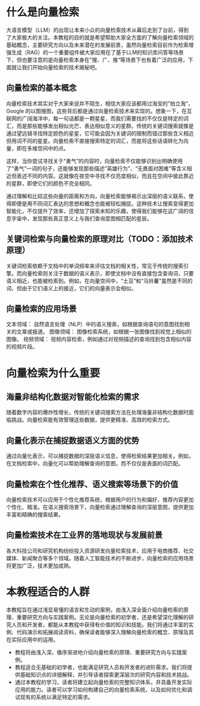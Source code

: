 # 什么是向量检索

大语言模型（LLM）的出现让本来小众的向量检索技术从幕后走到了台前，得到了大家极大的关注。本教程的目的就是希望帮助大家全方面的了解向量检索领域的基础概念，主要研究方向以及未来潜在的发展前景，虽然向量检索目前作为检索增强生成（RAG）的一个重要组件被大家应用在了基于LLM的知识库问答等场景下，但也要注意的是向量检索本身在”搜、广、推“等场景下也有着广泛的应用，下面就让我们开始向量检索的技术揭秘吧。

## 向量检索的基本概念

向量检索技术其实对于大家来说并不陌生，相信大家应该都用过淘宝的”拍立淘“，Google 的以图搜图，这些背后都是通过向量检索技术来实现的。想象一下，在互联网的广阔海洋中，每一句话都是一颗星星，而我们需要找的不仅仅是特定的词汇，而是那些能够发出相似光芒、表达相似意义的星群。传统的关键词搜索就像是通过望远镜寻找特定颜色的星星，它可能会因为关键词的限制而错过那些含义相近但用词不同的星星。向量检索不直接搜索特定的词汇，而是将这些话语转化为向量，即在多维空间中的点。

这样，当你尝试寻找关于“勇气”的内容时，向量检索不仅能够识别出明确使用了“勇气”一词的句子，还能够发现那些描述“英雄行为”、“无畏面对困难”等含义相近但表述不同的内容。这就像在夜空中寻找不仅亮度相似，而且在空间中彼此靠近的星群，即使它们的颜色不完全相同。

通过理解和比较这些向量的距离和方向，向量检索能够揭示出深层的语义联系，使得即便是用不同词汇表达的思想和概念也能被轻松捕捉。这种技术让搜索变得更加智能化，不仅提升了效率，还增加了探索未知的乐趣，使得我们能够在这广阔的信息宇宙中，发现那些真正意义上与我们查询意图相匹配的星辰。

## 关键词检索与向量检索的原理对比（TODO：添加技术原理）

关键词检索依赖于文档中的单词频率来评估文档的相关性，常见于传统的搜索引擎。而向量检索则关注于数据的语义表示，即使文档中没有直接包含查询词，只要语义相近，也能被检索到。例如，在向量空间中，“土豆”和“马铃薯”虽然是不同的词，但由于它们语义上的接近，它们的向量表示会相似。

## 向量检索的应用场景

文本领域： 自然语言处理（NLP）中的语义搜索，如根据查询语句的意图找到相关的文章或报道。
图像领域： 图像检索系统，如根据一张图像找到视觉上相似的图像。
视频领域： 视频内容检索，例如通过对视频描述的查询找到包含相似内容的视频片段。

# 向量检索为什么重要

## 海量非结构化数据对智能化检索的需求

随着数字内容的爆炸性增长，传统的关键词搜索方法在处理海量非结构化数据时面临挑战。向量检索能有效管理这些数据，提供更精准、高效的检索方式。

## 向量化表示在捕捉数据语义方面的优势

通过向量化表示，可以捕捉数据的深层语义信息，使得检索结果更加相关。例如，在文档检索中，向量化可以帮助理解查询的意图，而不仅仅是表面的词匹配。

## 向量检索在个性化推荐、语义搜索等场景下的价值

向量检索技术可以应用于个性化推荐系统，根据用户的行为和偏好，推荐内容更加个性化、精准。在语义搜索场景下，向量检索通过理解查询的深层意图，提供更加丰富和精确的搜索结果。

## 向量检索技术在工业界的落地现状与发展前景

各大科技公司和研究机构纷纷投入资源研发向量检索技术，应用于电商推荐、社交媒体、新闻聚合等多个领域。随着人工智能技术的不断进步，向量检索的应用场景将更加广泛，技术更加成熟。

# 本教程适合的人群

本教程旨在通过浅显易懂的语言和生动的案例，由浅入深全面介绍向量检索的原理、重要研究方向与实践案例。无论是向量检索的初学者，还是希望深化理解的研究人员和开发者，都能从本教程中获得有价值的知识和技能。我们将通过丰富的实例、代码演示和拓展阅读资料，确保读者能够深入理解向量检索的概念、原理及其在实际应用中的运用。

- 教程将由浅入深，循序渐进地介绍向量检索的原理、重要研究方向与实践案例。
- 教程适合无基础的初学者，也能满足研究人员和开发者的进阶需求。我们将提供基础知识点的详细解释，并引导读者探索更深层次的研究内容和技术挑战。
- 通过本教程的学习，读者将建立起向量检索的完整知识体系，并具备开发实际应用的能力。读者可以学习如何构建自己的向量检索系统，以及如何优化和调试现有的系统以满足特定的需求。
